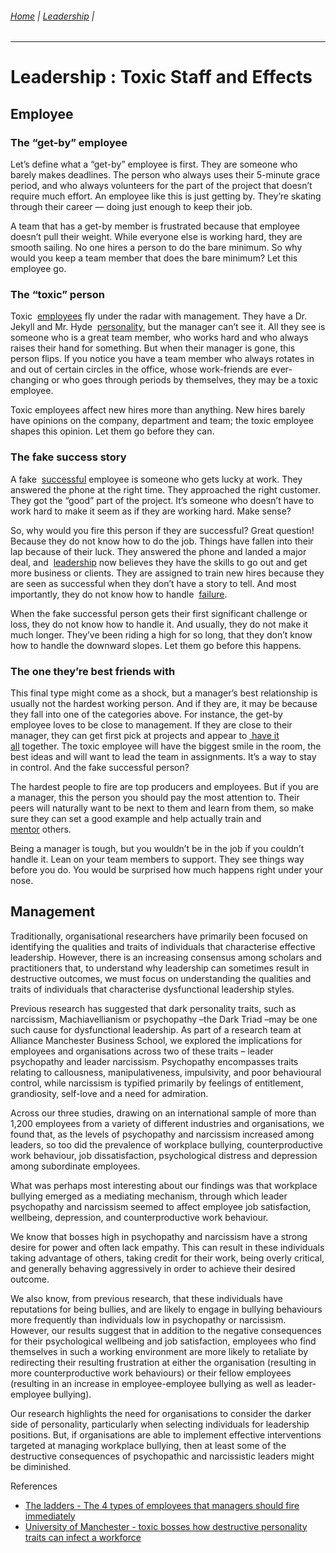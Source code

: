 ###### [Home](https://github.com/RyKaj/Documentation/blob/master/README.md) | [Leadership](https://github.com/RyKaj/Documentation/tree/master/Leadership/README.md) |
------------

# Leadership : Toxic Staff and Effects

## Employee

### The “get-by” employee

Let’s define what a “get-by” employee is first. They are someone who
barely makes deadlines. The person who always uses their 5-minute grace
period, and who always volunteers for the part of the project that
doesn’t require much effort. An employee like this is just getting by.
They’re skating through their career — doing just enough to keep their
job.

A team that has a get-by member is frustrated because that employee
doesn’t pull their weight. While everyone else is working hard, they are
smooth sailing. No one hires a person to do the bare minimum. So why
would you keep a team member that does the bare minimum? Let this
employee go.

### The “toxic” person

Toxic 
[employees](https://fairygodboss.com/career-topics/toxic-employee) fly
under the radar with management. They have a Dr. Jekyll and Mr. Hyde 
[personality](https://fairygodboss.com/articles/18-free-personality-tests-that-are-actually-fun),
but the manager can’t see it. All they see is someone who is a great
team member, who works hard and who always raises their hand for
something. But when their manager is gone, this person flips. If you
notice you have a team member who always rotates in and out of certain
circles in the office, whose work-friends are ever-changing or who goes
through periods by themselves, they may be a toxic employee.

Toxic employees affect new hires more than anything. New hires barely
have opinions on the company, department and team; the toxic employee
shapes this opinion. Let them go before they can.

### The fake success story

A fake 
[successful](https://fairygodboss.com/articles/how-to-be-successful) employee
is someone who gets lucky at work. They answered the phone at the right
time. They approached the right customer. They got the “good” part of
the project. It’s someone who doesn’t have to work hard to make it seem
as if they are working hard. Make sense?

So, why would you fire this person if they are successful? Great
question\! Because they do not know how to do the job. Things have
fallen into their lap because of their luck. They answered the phone and
landed a major deal, and 
[leadership](https://fairygodboss.com/articles/definition-of-leadership) now
believes they have the skills to go out and get more business or
clients. They are assigned to train new hires because they are seen as
successful when they don’t have a story to tell. And most importantly,
they do not know how to handle 
[failure](https://fairygodboss.com/articles/i-feel-like-a-failure).

When the fake successful person gets their first significant challenge
or loss, they do not know how to handle it. And usually, they do not
make it much longer. They’ve been riding a high for so long, that they
don’t know how to handle the downward slopes. Let them go before this
happens.

### The one they’re best friends with

This final type might come as a shock, but a manager’s best relationship
is usually not the hardest working person. And if they are, it may be
because they fall into one of the categories above. For instance, the
get-by employee loves to be close to management. If they are close to
their manager, they can get first pick at projects and appear to [ have
it all](http://fairygodboss.com/career-topics/having-it-all) together.
The toxic employee will have the biggest smile in the room, the best
ideas and will want to lead the team in assignments. It’s a way to stay
in control. And the fake successful person?

The hardest people to fire are top producers and employees. But if you
are a manager, this the person you should pay the most attention to.
Their peers will naturally want to be next to them and learn from them,
so make sure they can set a good example and help actually train and 
[mentor](https://fairygodboss.com/articles/what-is-a-mentor) others.

Being a manager is tough, but you wouldn’t be in the job if you couldn’t
handle it. Lean on your team members to support. They see things way
before you do. You would be surprised how much happens right under your
nose.

## Management

Traditionally, organisational researchers have primarily been focused on
identifying the qualities and traits of individuals that characterise
effective leadership. However, there is an increasing consensus among
scholars and practitioners that, to understand why leadership can
sometimes result in destructive outcomes, we must focus on understanding
the qualities and traits of individuals that characterise dysfunctional
leadership styles.

Previous research has suggested that dark personality traits, such as
narcissism, Machiavellianism or psychopathy –the Dark Triad –may be one
such cause for dysfunctional leadership. As part of a research team at
Alliance Manchester Business School, we explored the implications for
employees and organisations across two of these traits – leader
psychopathy and leader narcissism. Psychopathy encompasses traits
relating to callousness, manipulativeness, impulsivity, and poor
behavioural control, while narcissism is typified primarily by feelings
of entitlement, grandiosity, self-love and a need for admiration.

Across our three studies, drawing on an international sample of more
than 1,200 employees from a variety of different industries and
organisations, we found that, as the levels of psychopathy and
narcissism increased among leaders, so too did the prevalence of
workplace bullying, counterproductive work behaviour, job
dissatisfaction, psychological distress and depression among subordinate
employees.

What was perhaps most interesting about our findings was that workplace
bullying emerged as a mediating mechanism, through which leader
psychopathy and narcissism seemed to affect employee job satisfaction,
wellbeing, depression, and counterproductive work behaviour.

We know that bosses high in psychopathy and narcissism have a strong
desire for power and often lack empathy. This can result in these
individuals taking advantage of others, taking credit for their work,
being overly critical, and generally behaving aggressively in order to
achieve their desired outcome.

We also know, from previous research, that these individuals have
reputations for being bullies, and are likely to engage in bullying
behaviours more frequently than individuals low in psychopathy or
narcissism. However, our results suggest that in addition to the
negative consequences for their psychological wellbeing and job
satisfaction, employees who find themselves in such a working
environment are more likely to retaliate by redirecting their resulting
frustration at either the organisation (resulting in more
counterproductive work behaviours) or their fellow employees (resulting
in an increase in employee-employee bullying as well as leader-employee
bullying).

Our research highlights the need for organisations to consider the
darker side of personality, particularly when selecting individuals for
leadership positions. But, if organisations are able to implement
effective interventions targeted at managing workplace bullying, then at
least some of the destructive consequences of psychopathic and
narcissistic leaders might be diminished.

References

  - [The ladders - The 4 types of employees that managers should fire
    immediately](https://www.theladders.com/career-advice/the-4-types-of-employees-that-managers-should-fire-immediately)
  - [University of Manchester - toxic bosses how destructive personality
    traits can infect a
    workforce](https://www.alliancembs.manchester.ac.uk/news/toxic-bosses--how-destructive-personality-traits-can-infect-a-workforce/)


